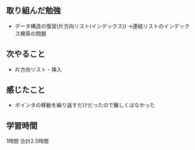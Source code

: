 
## 取り組んだ勉強
- データ構造の復習(片方向リスト(インデックス))
  →連結リストのインデックス検索の問題

## 次やること 
- 片方向リスト - 挿入

## 感じたこと
- ポインタの移動を繰り返すだけだったので難しくはなかった

## 学習時間
1時間
合計2.5時間
